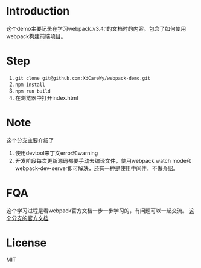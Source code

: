 # Introduction
这个demo主要记录在学习webpack_v3.4.1的文档时的内容。包含了如何使用webpack构建前端项目。
# Step
1. ```git clone git@github.com:XdCareWy/webpack-demo.git```
2. ```npm install```
3. ```npm run build```
4. 在浏览器中打开index.html

# Note
这个分支主要介绍了
1. 使用devtool来丁文error和warning
2. 开发阶段每次更新源码都要手动去编译文件，使用webpack watch mode和webpack-dev-server即可解决，还有一种是使用中间件，不做介绍。



# FQA
这个学习过程是看webpack官方文档一步一步学习的，有问题可以一起交流。
[这个分支的官方文档](https://webpack.js.org/guides/output-management/)

# License
MIT